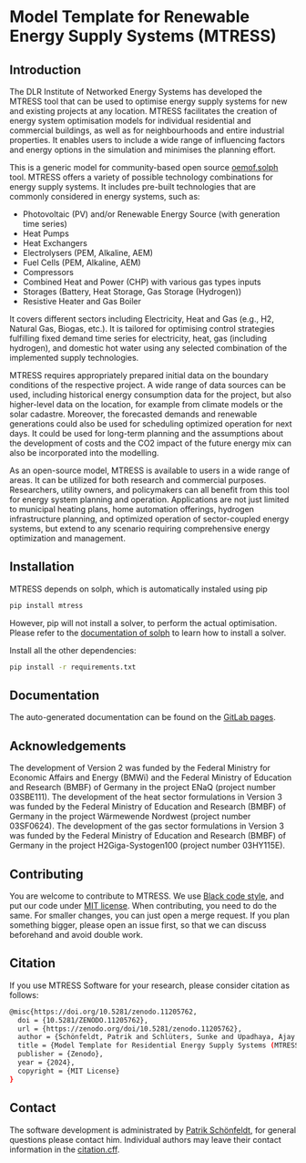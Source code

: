 # Model Template for Renewable Energy Supply Systems (MTRESS)

## Introduction
The DLR Institute of Networked Energy Systems has developed the MTRESS tool that can be 
used to optimise energy supply systems for new and existing projects at any location. 
MTRESS facilitates the creation of energy system optimisation models for individual 
residential and commercial buildings, as well as for neighbourhoods and entire industrial
properties.  It enables users to include a wide range of influencing factors and energy
options in the simulation and minimises the planning effort.

This is a generic model for community-based open source [oemof.solph](https://github.com/oemof/oemof-solph/) tool.
MTRESS offers a variety of possible technology combinations for energy supply systems.
It includes pre-built technologies that are commonly considered in energy systems, such as:
 - Photovoltaic (PV) and/or Renewable Energy Source (with generation time series)
 - Heat Pumps
 - Heat Exchangers
 - Electrolysers (PEM, Alkaline, AEM)
 - Fuel Cells (PEM, Alkaline, AEM)
 - Compressors
 - Combined Heat and Power (CHP) with various gas types inputs
 - Storages (Battery, Heat Storage, Gas Storage (Hydrogen))
 - Resistive Heater and Gas Boiler

It covers different sectors including Electricity, Heat and Gas (e.g., H2, Natural Gas,
Biogas, etc.). It is tailored for optimising control strategies fulfilling fixed 
demand time series for electricity, heat, gas (including hydrogen), and domestic hot 
water using any selected combination of the implemented supply technologies.

MTRESS requires appropriately prepared initial data on the boundary conditions of the 
respective project. A wide range of data sources can be used, including 
historical energy consumption data for the project, but also higher-level data 
on the location, for example from climate models or the solar cadastre. Moreover, the
forecasted demands and renewable generations could also be used for scheduling optimized
operation for next days. 
It could be used for long-term planning and the assumptions about the development of 
costs and the CO2 impact of the future energy mix can also be incorporated into the 
modelling.

As an open-source model, MTRESS is available to users in a wide range of areas. It can
be utilized for both research and commercial purposes. Researchers, utility owners, and
policymakers can all benefit from this tool for energy system planning and operation. 
Applications are not just limited to municipal heating plans, home automation offerings,
hydrogen infrastructure planning, and optimized operation of sector-coupled energy 
systems, but extend to any scenario requiring comprehensive energy optimization and 
management.

## Installation

MTRESS depends on solph, which is automatically instaled using pip
```bash 
pip install mtress
``` 
However, pip will not install a solver,
to perform the actual optimisation. Please refer to the
[documentation of solph](https://oemof-solph.readthedocs.io/en/v0.4.4/readme.html#installing-a-solver)
to learn how to install a solver.

Install all the other dependencies:
```bash 
pip install -r requirements.txt
``` 

## Documentation

The auto-generated documentation can be found on the [GitLab pages](https://mtress-ecosystem.pages.gitlab.dlr.de/mtress).

## Acknowledgements
The development of Version 2 was funded by the Federal Ministry for Economic Affairs and Energy (BMWi)
and the Federal Ministry of Education and Research (BMBF) of Germany
in the project ENaQ (project number 03SBE111).
The development of the heat sector formulations in Version 3 was funded by the Federal Ministry of
Education and Research (BMBF) of Germany in the project Wärmewende Nordwest (project number 03SF0624).
The development of the gas sector formulations in Version 3 was funded by the Federal 
Ministry of Education and Research (BMBF) of Germany in the project H2Giga-Systogen100 
(project number 03HY115E).

## Contributing

You are welcome to contribute to MTRESS. We use [Black code style](https://black.readthedocs.io/),
and put our code under [MIT license](LICENSE). When contributing, you need to do the same.
For smaller changes, you can just open a merge request. If you plan something bigger,
please open an issue first, so that we can discuss beforehand and avoid double work.

## Citation
If you use MTRESS Software for your research, please consider citation as follows:
```bash 
@misc{https://doi.org/10.5281/zenodo.11205762,
  doi = {10.5281/ZENODO.11205762},
  url = {https://zenodo.org/doi/10.5281/zenodo.11205762},
  author = {Schönfeldt, Patrik and Schlüters, Sunke and Upadhaya, Ajay and Oltmanns, Keno},
  title = {Model Template for Residential Energy Supply Systems (MTRESS)},
  publisher = {Zenodo},
  year = {2024},
  copyright = {MIT License}
}
``` 

## Contact

The software development is administrated by [Patrik Schönfeldt](mailto:patrik.schoenfeldt@dlr.de),
for general questions please contact him. Individual authors may leave their contact information
in the [citation.cff](CITATION.cff).
